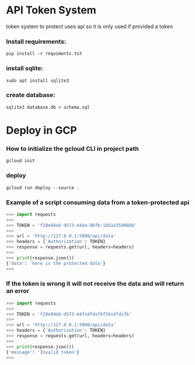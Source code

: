 # API Token System

token system to protect uses api so it is only used if provided a token

### Install requirements:
    pip install -r requiments.txt

### install sqlite:
    sudo apt install sqlite3

### create database:
    sqlite3 database.db < schema.sql

# Deploy in GCP

### How to initialize the gcloud CLI in project path
    gcloud init

### deploy
    gcloud run deploy --source .


### Example of a script consuming data from a token-protected api

```python
>>> import requests
>>> 
>>> TOKEN = 'f20e94eb-d573-444a-86fb-1dd1e359008b'
>>> 
>>> url = 'http://127.0.0.1:5000/api/data'
>>> headers = {'Authorization': TOKEN}
>>> response = requests.get(url, headers=headers)
>>> 
>>> print(response.json())
{'data': 'here is the protected data'}
>>> 

```
### If the token is wrong it will not receive the data and will return an error

```python
>>> import requests
>>> 
>>> TOKEN = 'f20e94eb-d573-44fsdfdsf6f56sdfdsfb'
>>> 
>>> url = 'http://127.0.0.1:5000/api/data'
>>> headers = {'Authorization': TOKEN}
>>> response = requests.get(url, headers=headers)
>>> 
>>> print(response.json())
{'message': 'Invalid token'}
>>> 

```
